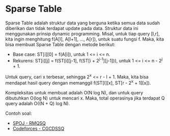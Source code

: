 # Sparse Table

Sparse Table adalah struktur data yang berguna ketika semua data sudah diberikan dan tidak terdapat update pada data. Struktur data ini menggunakan prinsip dynamic programming. Misal, untuk tiap query [l,r], kita ingin menghitung f(A[l], A[l+1], ..., A[r]), untuk suatu fungsi f. Maka, kita bisa membuat Sparse Table dengan metode berikut:

- Base case: ST[i][0] = f(A[i]), untuk 1 <= i <= n.
- Rekurens: ST[i][j] = f(ST[i][j-1], f(ST[i + 2<sup>j-1</sup>][j-1])), untuk 1 <= i <= n - 2<sup>j</sup> + 1.

Untuk query, cari x terbesar, sehingga 2<sup>x</sup> <= r - l + 1. Maka, kita bisa mendapat hasil query dengan memanggil f(ST[l][x], ST[r - 2<sup>x</sup> + 1][x]).

Kompleksitas untuk membuat adalah O(N log N), dan untuk query dibutuhkan O(log N) untuk mencari x. Maka, total operasinya jika terdapat Q query adalah O((N + Q) log N).

Contoh soal:

- [SPOJ - RMQSQ](http://www.spoj.com/problems/RMQSQ/)
- [Codeforces - CGCDSSQ](http://codeforces.com/problemset/problem/475/D)
